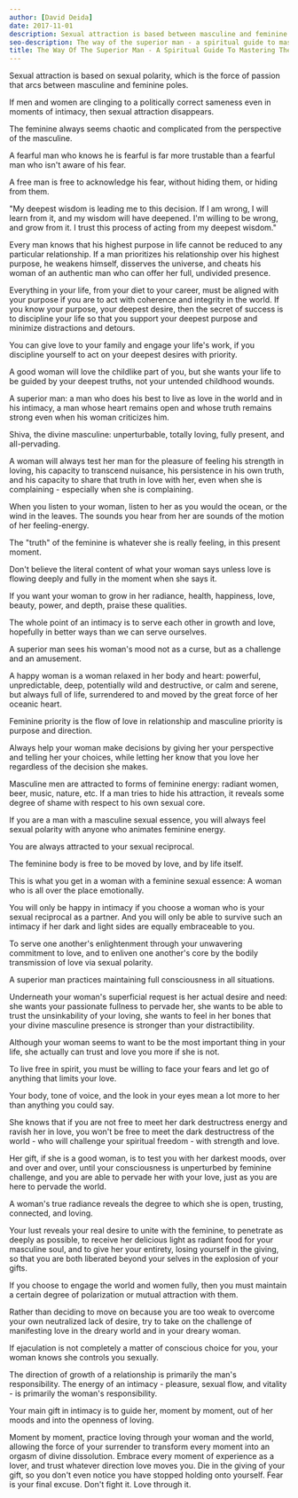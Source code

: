 ```yaml
---
author: [David Deida]
date: 2017-11-01
description: Sexual attraction is based between masculine and feminine poles. You are always attracted to your sexual reciprocal, so find one as a partner. Remember to live free in this world, you must be willing to face your fears and let go of anything that limits your love. Never stop giving your gift of love to the world and to your woman.
seo-description: The way of the superior man - a spiritual guide to mastering the challenges of women, work, and sexual desire by David Deida notes.
title: The Way Of The Superior Man - A Spiritual Guide To Mastering The Challenges Of Women, Work, And Sexual Desire
---
```


Sexual attraction is based on sexual polarity, which is the force of passion that arcs between masculine and feminine poles.

If men and women are clinging to a politically correct sameness even in moments of intimacy, then sexual attraction disappears.

The feminine always seems chaotic and complicated from the perspective of the masculine.

A fearful man who knows he is fearful is far more trustable than a fearful man who isn't aware of his fear.

A free man is free to acknowledge his fear, without hiding them, or hiding from them.

"My deepest wisdom is leading me to this decision. If I am wrong, I will learn from it, and my wisdom will have deepened. I'm willing to be wrong, and grow from it. I trust this process of acting from my deepest wisdom."

Every man knows that his highest purpose in life cannot be reduced to any particular relationship. If a man prioritizes his relationship over his highest purpose, he weakens himself, disserves the universe, and cheats his woman of an authentic man who can offer her full, undivided presence.

Everything in your life, from your diet to your career, must be aligned with your purpose if you are to act with coherence and integrity in the world. If you know your purpose, your deepest desire, then the secret of success is to discipline your life so that you support your deepest purpose and minimize distractions and detours.

You can give love to your family and engage your life's work, if you discipline yourself to act on your deepest desires with priority.

A good woman will love the childlike part of you, but she wants your life to be guided by your deepest truths, not your untended childhood wounds.

A superior man: a man who does his best to live as love in the world and in his intimacy, a man whose heart remains open and whose truth remains strong even when his woman criticizes him.

Shiva, the divine masculine: unperturbable, totally loving, fully present, and all-pervading.

A woman will always test her man for the pleasure of feeling his strength in loving, his capacity to transcend nuisance, his persistence in his own truth, and his capacity to share that truth in love with her, even when she is complaining - especially when she is complaining.

When you listen to your woman, listen to her as you would the ocean, or the wind in the leaves. The sounds you hear from her are sounds of the motion of her feeling-energy.

The "truth" of the feminine is whatever she is really feeling, in this present moment.

Don't believe the literal content of what your woman says unless love is flowing deeply and fully in the moment when she says it.

If you want your woman to grow in her radiance, health, happiness, love, beauty, power, and depth, praise these qualities.

The whole point of an intimacy is to serve each other in growth and love, hopefully in better ways than we can serve ourselves.

A superior man sees his woman's mood not as a curse, but as a challenge and an amusement.

A happy woman is a woman relaxed in her body and heart: powerful, unpredictable, deep, potentially wild and destructive, or calm and serene, but always full of life, surrendered to and moved by the great force of her oceanic heart.

Feminine priority is the flow of love in relationship and masculine priority is purpose and direction.

Always help your woman make decisions by giving her your perspective and telling her your choices, while letting her know that you love her regardless of the decision she makes.

Masculine men are attracted to forms of feminine energy: radiant women, beer, music, nature, etc. If a man tries to hide his attraction, it reveals some degree of shame with respect to his own sexual core.

If you are a man with a masculine sexual essence, you will always feel sexual polarity with anyone who animates feminine energy.

You are always attracted to your sexual reciprocal.

The feminine body is free to be moved by love, and by life itself.

This is what you get in a woman with a feminine sexual essence: A woman who is all over the place emotionally.

You will only be happy in intimacy if you choose a woman who is your sexual reciprocal as a partner. And you will only be able to survive such an intimacy if her dark and light sides are equally embraceable to you.

To serve one another's enlightenment through your unwavering commitment to love, and to enliven one another's core by the bodily transmission of love via sexual polarity.

A superior man practices maintaining full consciousness in all situations.

Underneath your woman's superficial request is her actual desire and need: she wants your passionate fullness to pervade her, she wants to be able to trust the unsinkability of your loving, she wants to feel in her bones that your divine masculine presence is stronger than your distractibility.

Although your woman seems to want to be the most important thing in your life, she actually can trust and love you more if she is not.

To live free in spirit, you must be willing to face your fears and let go of anything that limits your love.

Your body, tone of voice, and the look in your eyes mean a lot more to her than anything you could say.

She knows that if you are not free to meet her dark destructress energy and ravish her in love, you won't be free to meet the dark destructress of the world - who will challenge your spiritual freedom - with strength and love.

Her gift, if she is a good woman, is to test you with her darkest moods, over and over and over, until your consciousness is unperturbed by feminine challenge, and you are able to pervade her with your love, just as you are here to pervade the world.

A woman's true radiance reveals the degree to which she is open, trusting, connected, and loving.

Your lust reveals your real desire to unite with the feminine, to penetrate as deeply as possible, to receive her delicious light as radiant food for your masculine soul, and to give her your entirety, losing yourself in the giving, so that you are both liberated beyond your selves in the explosion of your gifts.

If you choose to engage the world and women fully, then you must maintain a certain degree of polarization or mutual attraction with them.

Rather than deciding to move on because you are too weak to overcome your own neutralized lack of desire, try to take on the challenge of manifesting love in the dreary world and in your dreary woman.

If ejaculation is not completely a matter of conscious choice for you, your woman knows she controls you sexually.

The direction of growth of a relationship is primarily the man's responsibility. The energy of an intimacy - pleasure, sexual flow, and vitality - is primarily the woman's responsibility.

Your main gift in intimacy is to guide her, moment by moment, out of her moods and into the openness of loving.

Moment by moment, practice loving through your woman and the world, allowing the force of your surrender to transform every moment into an orgasm of divine dissolution. Embrace every moment of experience as a lover, and trust whatever direction love moves you. Die in the giving of your gift, so you don't even notice you have stopped holding onto yourself. Fear is your final excuse. Don't fight it. Love through it.
